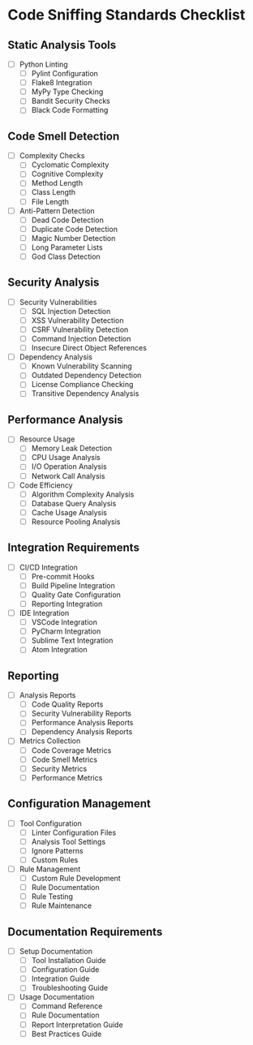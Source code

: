 # Code Sniffing Standards Checklist

## Static Analysis Tools
- [ ] Python Linting
  - [ ] Pylint Configuration
  - [ ] Flake8 Integration
  - [ ] MyPy Type Checking
  - [ ] Bandit Security Checks
  - [ ] Black Code Formatting

## Code Smell Detection
- [ ] Complexity Checks
  - [ ] Cyclomatic Complexity
  - [ ] Cognitive Complexity
  - [ ] Method Length
  - [ ] Class Length
  - [ ] File Length

- [ ] Anti-Pattern Detection
  - [ ] Dead Code Detection
  - [ ] Duplicate Code Detection
  - [ ] Magic Number Detection
  - [ ] Long Parameter Lists
  - [ ] God Class Detection

## Security Analysis
- [ ] Security Vulnerabilities
  - [ ] SQL Injection Detection
  - [ ] XSS Vulnerability Detection
  - [ ] CSRF Vulnerability Detection
  - [ ] Command Injection Detection
  - [ ] Insecure Direct Object References

- [ ] Dependency Analysis
  - [ ] Known Vulnerability Scanning
  - [ ] Outdated Dependency Detection
  - [ ] License Compliance Checking
  - [ ] Transitive Dependency Analysis

## Performance Analysis
- [ ] Resource Usage
  - [ ] Memory Leak Detection
  - [ ] CPU Usage Analysis
  - [ ] I/O Operation Analysis
  - [ ] Network Call Analysis

- [ ] Code Efficiency
  - [ ] Algorithm Complexity Analysis
  - [ ] Database Query Analysis
  - [ ] Cache Usage Analysis
  - [ ] Resource Pooling Analysis

## Integration Requirements
- [ ] CI/CD Integration
  - [ ] Pre-commit Hooks
  - [ ] Build Pipeline Integration
  - [ ] Quality Gate Configuration
  - [ ] Reporting Integration

- [ ] IDE Integration
  - [ ] VSCode Integration
  - [ ] PyCharm Integration
  - [ ] Sublime Text Integration
  - [ ] Atom Integration

## Reporting
- [ ] Analysis Reports
  - [ ] Code Quality Reports
  - [ ] Security Vulnerability Reports
  - [ ] Performance Analysis Reports
  - [ ] Dependency Analysis Reports

- [ ] Metrics Collection
  - [ ] Code Coverage Metrics
  - [ ] Code Smell Metrics
  - [ ] Security Metrics
  - [ ] Performance Metrics

## Configuration Management
- [ ] Tool Configuration
  - [ ] Linter Configuration Files
  - [ ] Analysis Tool Settings
  - [ ] Ignore Patterns
  - [ ] Custom Rules

- [ ] Rule Management
  - [ ] Custom Rule Development
  - [ ] Rule Documentation
  - [ ] Rule Testing
  - [ ] Rule Maintenance

## Documentation Requirements
- [ ] Setup Documentation
  - [ ] Tool Installation Guide
  - [ ] Configuration Guide
  - [ ] Integration Guide
  - [ ] Troubleshooting Guide

- [ ] Usage Documentation
  - [ ] Command Reference
  - [ ] Rule Documentation
  - [ ] Report Interpretation Guide
  - [ ] Best Practices Guide 